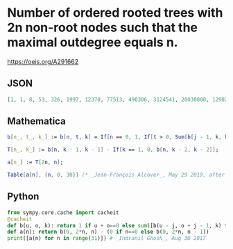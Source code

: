 # Number of ordered rooted trees with 2n non\-root nodes such that the maximal outdegree equals n\.
https://oeis.org/A291662
## JSON
```JSON
[1, 1, 8, 53, 326, 1997, 12370, 77513, 490306, 3124541, 20030000, 129024469, 834451788, 5414950283, 35240152706, 229911617041, 1503232609082, 9847379391133, 64617565719052, 424655979547781, 2794563003870310, 18412956934908669, 121455445321173578]
```
## Mathematica
```Mathematica
b[n_, t_, k_] := b[n, t, k] = If[n == 0, 1, If[t > 0, Sum[b[j - 1, k, k]* b[n - j, t - 1, k], {j, 1, n}], b[n - 1, k, k]]];
```
```Mathematica
T[n_, k_] := b[n, k - 1, k - 1] - If[k == 1, 0, b[n, k - 2, k - 2]];
```
```Mathematica
a[n_] := T[2n, n];
```
```Mathematica
Table[a[n], {n, 0, 30}] (* _Jean-François Alcover_, May 29 2019, after _Alois P. Heinz_ in A203717 *)
```
## Python
```Python
from sympy.core.cache import cacheit
@cacheit
def b(u, o, k): return 1 if u + o==0 else sum([b(u - j, o + j - 1, k) for j in range(1, min(1, u) + 1)]) + sum([b(u + j - 1, o - j, k) for j in range(1, min(k, o) + 1)])
def a(n): return b(0, 2*n, n) - (0 if n==0 else b(0, 2*n, n - 1))
print([a(n) for n in range(31)]) # _Indranil Ghosh_, Aug 30 2017
```
